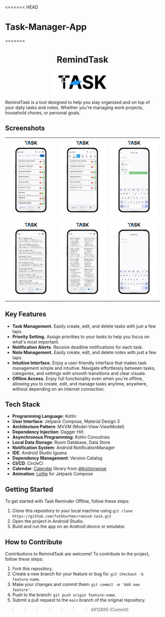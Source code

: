 <<<<<<< HEAD
# Task-Manager-App
=======
<h1 align="center" style="font-size:28px; line-height:1"><b>RemindTask</b></h1>

<div align="center">
  <img alt="Routine Tracker logo" src="images/app_logo.png" height="80px">
</div>

<p>
  RemindTask is a tool designed to help you stay organized and on top of your daily tasks and notes. Whether you're managing work projects, household chores, or personal goals.
</p>

## Screenshots
|                      |                      |                      |
|----------------------|----------------------|----------------------|
| ![](images/img1.png) | ![](images/img2.png) | ![](images/img3.png) |
| ![](images/img5.png) | ![](images/img6.png) | ![](images/img7.png) |

## Key Features

- **Task Management.** Easily create, edit, and delete tasks with just a few taps.
- **Priority Setting.** Assign priorities to your tasks to help you focus on what's most important.
- **Notification Alerts.** Receive deadline notifications for each task.
- **Note Management.** Easily create, edit, and delete notes with just a few taps.
- **Intuitive Interface.**  Enjoy a user-friendly interface that makes task management simple and intuitive. Navigate effortlessly between tasks, categories, and settings with smooth transitions and clear visuals.
- **Offline Access.** Enjoy full functionality even when you're offline, allowing you to create, edit, and manage tasks anytime, anywhere, without depending on an internet connection.
  
## Tech Stack

- **Programming Language**: Kotlin
- **User Interface**: Jetpack Compose, Material Design 3
- **Architecture Pattern**: MVVM (Model-View-ViewModel)
- **Dependency Injection**: Dagger Hilt
- **Asynchronous Programming**: Kotlin Coroutines
- **Local Data Storage**: Room Database, Data Store
- **Notification System**: Android NotificationManager
- **IDE**: Android Studio Iguana
- **Dependency Management**: Version Catalog
- **CI/CD**: CircleCi
- **Calendar**: [Calendar](https://github.com/kizitonwose/Calendar) library from [@kizitonwose](https://github.com/kizitonwose)
- **Animation**: [Lottie](https://github.com/airbnb/lottie/blob/master/android-compose.md) for Jetpack Compose

## Getting Started

To get started with Task Reminder Offline, follow these steps:

1. Clone this repository to your local machine using `git clone https://github.com/fatkhurhmn/remind-task.git`
2. Open the project in Android Studio.
3. Build and run the app on an Android device or emulator.

## How to Contribute

Contributions to RemindTask are welcome! To contribute to the project, follow these steps:

1. Fork this repository.
2. Create a new branch for your feature or bug fix: `git checkout -b feature-name`.
3. Make your changes and commit them: `git commit -m 'Add new feature'`.
4. Push to the branch: `git push origin feature-name`.
5. Submit a pull request to the `main` branch of the original repository.
>>>>>>> 4912890 (Commit)
